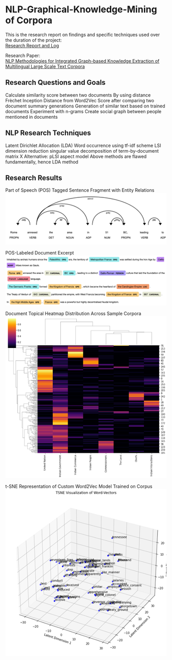 # NLP-Graphical-Knowledge-Mining of Corpora

This is the research report on findings and specific techniques used over the duration of the project: <br>
[Research Report and Log](https://docs.google.com/document/d/e/2PACX-1vSIw1POZUwxTctdvXyO17dm-Ov9lk67xE5Xh1J1fbXHqhz4v9N4AKYAmsu8BQ8117aMsLtLaUUSMTHw/pub)

Research Paper:<br>
[NLP Methodologies for Integrated Graph-based Knowledge Extraction of Multilingual Large Scale Text Corpora](https://docs.google.com/document/d/1rMXLpq-jAv0JNntelbfRGY327EllKOwhn4sazzjlIoU/edit?usp=sharing)

## Research Questions and Goals
Calculate similarity score between two documents
By using distance Frèchet Inception Distance from Word2Vec
Score after comparing two document summary generations
Generation of similar text based on trained documents 
Experiment with n-grams
Create social graph between people mentioned in documents

## NLP Research Techniques
Latent Dirichlet Allocation (LDA)
Word occurrence using tf-idf scheme
LSI dimension reduction singular value decomposition of term-by-document matrix X
Alternative: pLSI aspect model
Above methods are flawed fundamentally, hence LDA method

## Research Results

Part of Speech (POS) Tagged Sentence Fragment with Entity Relations
![](./Gallery/Dependency_Graph_1.png)

POS-Labeled Document Excerpt
![](./Gallery/NER.png)

Document Topical Heatmap Distribution Across Sample Corpora
![](./Gallery/doc_heat.png)

t-SNE Representation of Custom Word2Vec Model Trained on Corpus
![](./Gallery/tSNE.png)

